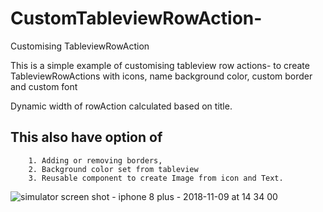 # CustomTableviewRowAction-
Customising TableviewRowAction

This is a simple example of customising tableview row actions-
to create TableviewRowActions with icons, name background color, custom border and custom font

Dynamic width of rowAction calculated based on title.

## This also have option of 
        1. Adding or removing borders, 
        2. Background color set from tableview
        3. Reusable component to create Image from icon and Text. 

![simulator screen shot - iphone 8 plus - 2018-11-09 at 14 34 00](https://user-images.githubusercontent.com/23718584/48241802-88d2a400-e42c-11e8-8404-009f5b895e12.png)


